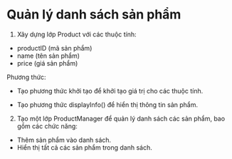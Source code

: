 # Quản lý danh sách sản phẩm

1. Xây dựng lớp Product với các thuộc tính:

- productID (mã sản phẩm)
- name (tên sản phẩm)
- price (giá sản phẩm)

Phương thức:

- Tạo phương thức khởi tạo để khởi tạo giá trị cho các thuộc tính.

- Tạo phương thức displayInfo() để hiển thị thông tin sản phẩm.

2. Tạo một lớp ProductManager để quản lý danh sách các sản phẩm, bao gồm các chức năng:

- Thêm sản phẩm vào danh sách.
- Hiển thị tất cả các sản phẩm trong danh sách.